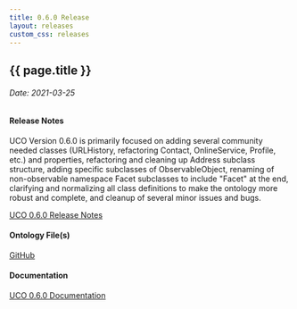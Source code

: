 ```yaml
---
title: 0.6.0 Release
layout: releases
custom_css: releases
---
```


## {{ page.title }}

###### Date: 2021-03-25

#### Release Notes

UCO Version 0.6.0 is primarily focused on adding several community needed classes (URLHistory, refactoring Contact, OnlineService, Profile, etc.) and properties, refactoring and cleaning up Address subclass structure, adding specific subclasses of ObservableObject, renaming of non-observable namespace Facet subclasses to include "Facet" at the end, clarifying and normalizing all class definitions to make the ontology more robust and complete, and cleanup of several minor issues and bugs.

[UCO 0.6.0 Release Notes](./UCO-0.6.0-ReleaseNotes.pdf)

#### Ontology File(s)

[GitHub](https://github.com/ucoProject/UCO/releases/tag/0.6.0)

#### Documentation

[UCO 0.6.0 Documentation](./docs/index.html)
